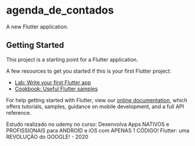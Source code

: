 # agenda_de_contados

A new Flutter application.

## Getting Started

This project is a starting point for a Flutter application.

A few resources to get you started if this is your first Flutter project:

- [Lab: Write your first Flutter app](https://flutter.dev/docs/get-started/codelab)
- [Cookbook: Useful Flutter samples](https://flutter.dev/docs/cookbook)

For help getting started with Flutter, view our 
[online documentation](https://flutter.dev/docs), which offers tutorials, 
samples, guidance on mobile development, and a full API reference.

Estudo realizado no udemy no curso: Desenvolva Apps NATIVOS e PROFISSIONAIS para ANDROID e iOS com APENAS 1 CÓDIGO! Flutter: uma REVOLUÇÃO do GOOGLE! - 2020
